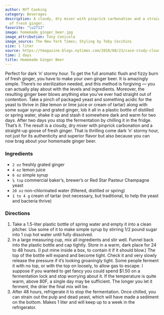 ```yaml
---
author: NYT Cooking
category: Beverages
description: A cloudy, dry mixer with pinprick carbonation and a straight-up goose
  of fresh ginger.
favorite: "\u2713"
image: homemade_ginger_beer.jpg
image_attribution: Tony Cenicola
image_source: The New York Times; Styling by Toby Cecchini
size: 1 liter
source: https://tmagazine.blogs.nytimes.com/2010/08/23/case-study-cloudy-with-a-chance-of-ginger/
time: 2 days
title: Homemade Ginger Beer
---
```


Perfect for dark ’n’ stormy hour. To get the full aromatic flush and fizzy burn of fresh ginger, you have to make your own ginger beer. It is amazingly simple. There’s no sterilization needed, and this method is forgiving — you can actually play about with the levels and ingredients. Moreover, the resulting ginger beer blows anything else you’ve ever had straight out of contention. Take a pinch of packaged yeast and something acidic for the yeast to thrive in (like lemon or lime juice or cream of tartar) along with some sugar syrup and grated ginger, lob it all in a plastic bottle of distilled or spring water, shake it up and stash it somewhere dark and warm for two days. After two days you stop the fermentation by chilling it in the fridge. That’s it. The result is a cloudy, dry mixer with pinprick carbonation and a straight-up goose of fresh ginger. That is thrilling come dark ’n’ stormy hour, not just for its authenticity and superior flavor but also because you can now brag about your homemade ginger beer.

### Ingredients

* `2 oz` freshly grated ginger
* `4 oz` lemon juice
* `6 oz` simple syrup
* `⅛ tsp` commercial baker’s, brewer’s or Red Star Pasteur Champagne yeast
* `20 oz` non-chlorinated water (filtered, distilled or spring)
* `1 to 4 g` cream of tartar (not necessary, but traditional, to help the yeast and bacteria thrive)

### Directions

1. Take a 1.5-liter plastic bottle of spring water and empty it into a clean pitcher. Use some of it to make simple syrup by stirring 1/2 pound sugar into 1 cup hot water until fully dissolved.
2. In a large measuring cup, mix all ingredients and stir well. Funnel back into the plastic bottle and cap tightly. Store in a warm, dark place for 24 to 48 hours. (I put mine inside a box, to contain it if it should blow.) The top of the bottle will expand and become tight. Check it and very slowly release the pressure if it’s looking groaningly tight. Some people ferment it with no top, or with the top on loosely, to allow gas to escape. I suppose if you wanted to get fancy you could spend $1.50 on a fermentation lock and stop worrying about it. If the temperature is quite warm, above 80F, a single day may be sufficient. The longer you let it ferment, the drier the final mix will be.
3. After 48 hours, refrigerate it to stop the fermentation. Once chilled, you can strain out the pulp and dead yeast, which will have made a sediment on the bottom. Makes 1 liter and will keep up to a week in the refrigerator.